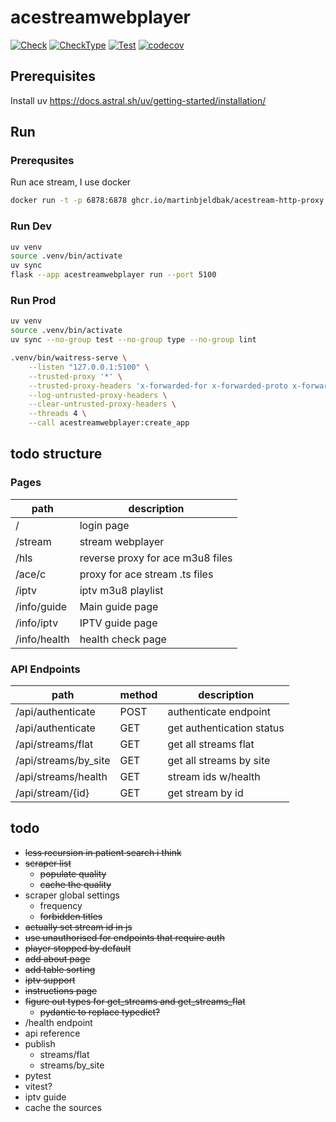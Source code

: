 # acestreamwebplayer

[![Check](https://github.com/kism/acestream-webplayer/actions/workflows/check.yml/badge.svg)](https://github.com/kism/acestream-webplayer/actions/workflows/check.yml)
[![CheckType](https://github.com/kism/acestream-webplayer/actions/workflows/check_types.yml/badge.svg)](https://github.com/kism/acestream-webplayer/actions/workflows/check_types.yml)
[![Test](https://github.com/kism/acestream-webplayer/actions/workflows/test.yml/badge.svg)](https://github.com/kism/acestream-webplayer/actions/workflows/test.yml)
[![codecov](https://codecov.io/gh/kism/acestream-webplayer/graph/badge.svg?token=FPGDA0ODT7)](https://codecov.io/gh/kism/acestream-webplayer)

## Prerequisites

Install uv <https://docs.astral.sh/uv/getting-started/installation/>

## Run

### Prerequsites

Run ace stream, I use docker

```bash
docker run -t -p 6878:6878 ghcr.io/martinbjeldbak/acestream-http-proxy
```

### Run Dev

```bash
uv venv
source .venv/bin/activate
uv sync
flask --app acestreamwebplayer run --port 5100
```

### Run Prod

```bash
uv venv
source .venv/bin/activate
uv sync --no-group test --no-group type --no-group lint

.venv/bin/waitress-serve \
    --listen "127.0.0.1:5100" \
    --trusted-proxy '*' \
    --trusted-proxy-headers 'x-forwarded-for x-forwarded-proto x-forwarded-port' \
    --log-untrusted-proxy-headers \
    --clear-untrusted-proxy-headers \
    --threads 4 \
    --call acestreamwebplayer:create_app
```

## todo structure

### Pages

| path         | description                      |
| ------------ | -------------------------------- |
| /            | login page                       |
| /stream      | stream webplayer                 |
| /hls         | reverse proxy for ace m3u8 files |
| /ace/c       | proxy for ace stream .ts files   |
| /iptv        | iptv m3u8 playlist               |
| /info/guide  | Main guide page                  |
| /info/iptv   | IPTV guide page                  |
| /info/health | health check page                |

### API Endpoints

| path                 | method | description               |
| -------------------- | ------ | ------------------------- |
| /api/authenticate    | POST   | authenticate endpoint     |
| /api/authenticate    | GET    | get authentication status |
| /api/streams/flat    | GET    | get all streams flat      |
| /api/streams/by_site | GET    | get all streams by site   |
| /api/streams/health  | GET    | stream ids w/health       |
| /api/stream/{id}     | GET    | get stream by id          |

## todo

- ~~less recursion in patient search i think~~
- ~~scraper list~~
  - ~~populate quality~~
  - ~~cache the quality~~
- scraper global settings
  - frequency
  - ~~forbidden titles~~
- ~~actually set stream id in js~~
- ~~use unauthorised for endpoints that require auth~~
- ~~player stopped by default~~
- ~~add about page~~
- ~~add table sorting~~
- ~~iptv support~~
- ~~instructions page~~
- ~~figure out types for get_streams and get_streams_flat~~
  - ~~pydantic to replace typedict?~~
- /health endpoint
- api reference
- publish
  - streams/flat
  - streams/by_site
- pytest
- vitest?
- iptv guide
- cache the sources
